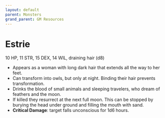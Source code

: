 ```yaml
---
layout: default
parent: Monsters
grand_parent: GM Resources
---
```


# Estrie

10 HP, 11 STR, 15 DEX, 14 WIL, draining hair (d8)

- Appears as a woman with long dark hair that extends all the way to her feet.
- Can transform into owls, but only at night. Binding their hair prevents transformation. 
- Drinks the blood of small animals and sleeping travelers, who dream of feathers and the moon.
- If killed they resurrect at the next full moon. This can be stopped by burying the head under ground and filling the mouth with sand.
- **Critical Damage**: target falls unconscious for 1d6 hours.
